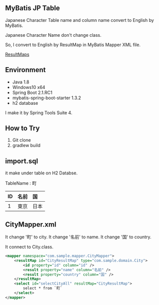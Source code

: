 MyBatis JP Table
----------------
Japanese Character Table name and column name convert to English by MyBatis.

Japanese Character Name don't change class.

So, I convert to English by ResultMap in MyBatis Mapper XML file.

[ResultMaps](http://www.mybatis.org/mybatis-3/sqlmap-xml.html#Result_Maps)

## Environment 

- Java 1.8 
- Windows10 x64
- Spring Boot 2.1.RC1
- mybatis-spring-boot-starter 1.3.2
- h2 database

I make it by Spring Tools Suite 4.

## How to Try

1. Git clone
2. gradlew build

## import.sql
it make under table on H2 Databse.

TableName : 町

|ID|名前|国|
|:--|:--|:--|
|1|東京|日本|

## CityMapper.xml

It change '町' to city.
It change '名前' to name.
It change '国' to country.

It connect to City.class.

```xml:CityMapper.xml
<mapper namespace="com.sample.mapper.CityMapper">
	<resultMap id="CityResultMap" type="com.sample.domain.City">
    	<id property="id" column="id" />
    	<result property="name" column="名前" />
    	<result property="country" column="国" />
  	</resultMap>
    <select id="selectCityAll" resultMap="CityResultMap">
        select * from `町`
    </select>
</mapper>

```
